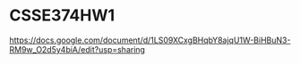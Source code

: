 # CSSE374HW1

https://docs.google.com/document/d/1LS09XCxgBHqbY8ajqU1W-BiHBuN3-RM9w_O2d5y4biA/edit?usp=sharing
